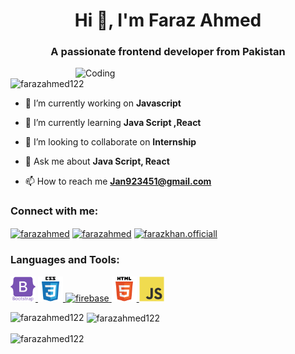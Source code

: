 <h1 align="center">Hi 👋, I'm Faraz Ahmed</h1>
<h3 align="center">A passionate frontend developer from Pakistan</h3>
<img align="right" alt="Coding" width="400" src="https://cdn.dribbble.com/users/1162077/screenshots/3848914/programmer.gif">

<p align="left"> <img src="https://komarev.com/ghpvc/?username=farazahmed122&label=Profile%20views&color=0e75b6&style=flat" alt="farazahmed122" /> </p>

- 🔭 I’m currently working on **Javascript**

- 🌱 I’m currently learning **Java Script ,React**

- 👯 I’m looking to collaborate on **Internship**

- 💬 Ask me about **Java Script, React**

- 📫 How to reach me **Jan923451@gmail.com**

<h3 align="left">Connect with me:</h3>
<p align="left">
<a href="https://www.linkedin.com/in/faraz-ahmed-29126922a/" target="blank"><img align="center" src="https://raw.githubusercontent.com/rahuldkjain/github-profile-readme-generator/master/src/images/icons/Social/linked-in-alt.svg" alt="farazahmed" height="30" width="40" /></a>
<a href="https://www.facebook.com/dexent.bacha.946954" target="blank"><img align="center" src="https://raw.githubusercontent.com/rahuldkjain/github-profile-readme-generator/master/src/images/icons/Social/facebook.svg" alt="farazahmed" height="30" width="40" /></a>
<a href="https://instagram.com/farazkhan.officiall" target="blank"><img align="center" src="https://raw.githubusercontent.com/rahuldkjain/github-profile-readme-generator/master/src/images/icons/Social/instagram.svg" alt="farazkhan.officiall" height="30" width="40" /></a>
</p>

<h3 align="left">Languages and Tools:</h3>
<p align="left"> <a href="https://getbootstrap.com" target="_blank" rel="noreferrer"> <img src="https://raw.githubusercontent.com/devicons/devicon/master/icons/bootstrap/bootstrap-plain-wordmark.svg" alt="bootstrap" width="40" height="40"/> </a> <a href="https://www.w3schools.com/css/" target="_blank" rel="noreferrer"> <img src="https://raw.githubusercontent.com/devicons/devicon/master/icons/css3/css3-original-wordmark.svg" alt="css3" width="40" height="40"/> </a> <a href="https://firebase.google.com/" target="_blank" rel="noreferrer"> <img src="https://www.vectorlogo.zone/logos/firebase/firebase-icon.svg" alt="firebase" width="40" height="40"/> </a> <a href="https://www.w3.org/html/" target="_blank" rel="noreferrer"> <img src="https://raw.githubusercontent.com/devicons/devicon/master/icons/html5/html5-original-wordmark.svg" alt="html5" width="40" height="40"/> </a> <a href="https://developer.mozilla.org/en-US/docs/Web/JavaScript" target="_blank" rel="noreferrer"> <img src="https://raw.githubusercontent.com/devicons/devicon/master/icons/javascript/javascript-original.svg" alt="javascript" width="40" height="40"/> </a> </p>

<p><img align="left" src="https://github-readme-stats.vercel.app/api/top-langs?username=farazahmed122&show_icons=true&locale=en&layout=compact" alt="farazahmed122" /></p>

<p>&nbsp;<img align="center" src="https://github-readme-stats.vercel.app/api?username=farazahmed122&show_icons=true&locale=en" alt="farazahmed122" /></p>

<p><img align="center" src="https://github-readme-streak-stats.herokuapp.com/?user=farazahmed122&" alt="farazahmed122" /></p>
